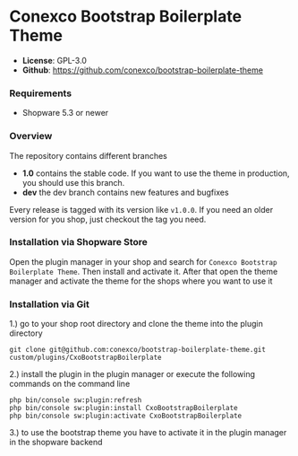 # Conexco Bootstrap Boilerplate Theme

- **License**: GPL-3.0
- **Github**: <https://github.com/conexco/bootstrap-boilerplate-theme>

### Requirements
- Shopware 5.3 or newer


### Overview

The repository contains different branches

- **1.0** contains the stable code. If you want to use the theme in production, you should use this branch.
- **dev** the dev branch contains new features and bugfixes

Every release is tagged with its version like `v1.0.0`. If you need an older version for you shop, just checkout the tag you need.

### Installation via Shopware Store
Open the plugin manager in your shop and search for `Conexco Bootstrap Boilerplate Theme`.
Then install and activate it.
After that open the theme manager and activate the theme for the shops where you want to use it

### Installation via Git
1.) go to your shop root directory and clone the theme into the plugin directory
```
git clone git@github.com:conexco/bootstrap-boilerplate-theme.git custom/plugins/CxoBootstrapBoilerplate
```

2.) install the plugin in the plugin manager or execute the following commands on the command line
```
php bin/console sw:plugin:refresh
php bin/console sw:plugin:install CxoBootstrapBoilerplate
php bin/console sw:plugin:activate CxoBootstrapBoilerplate
```

3.) to use the bootstrap theme you have to activate it in the plugin manager in the shopware backend